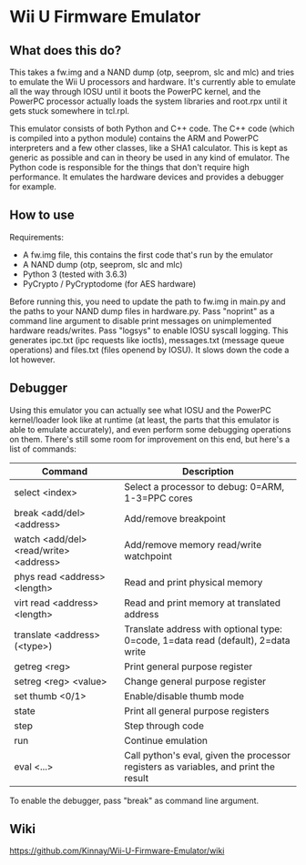 # Wii U Firmware Emulator
## What does this do?
This takes a fw.img and a NAND dump (otp, seeprom, slc and mlc) and tries to emulate the Wii U processors and hardware. It's currently able to emulate all the way through IOSU until it boots the PowerPC kernel, and the PowerPC processor actually loads the system libraries and root.rpx until it gets stuck somewhere in tcl.rpl.

This emulator consists of both Python and C++ code. The C++ code (which is compiled into a python module) contains the ARM and PowerPC interpreters and a few other classes, like a SHA1 calculator. This is kept as generic as possible and can in theory be used in any kind of emulator. The Python code is responsible for the things that don't require high performance. It emulates the hardware devices and provides a debugger for example.

## How to use
Requirements:
* A fw.img file, this contains the first code that's run by the emulator
* A NAND dump (otp, seeprom, slc and mlc)
* Python 3 (tested with 3.6.3)
* PyCrypto / PyCryptodome (for AES hardware)

Before running this, you need to update the path to fw.img in main.py and the paths to your NAND dump files in hardware.py. Pass "noprint" as a command line argument to disable print messages on unimplemented hardware reads/writes. Pass "logsys" to enable IOSU syscall logging. This generates ipc.txt (ipc requests like ioctls), messages.txt (message queue operations) and files.txt (files openend by IOSU). It slows down the code a lot however.

## Debugger
Using this emulator you can actually see what IOSU and the PowerPC kernel/loader look like at runtime (at least, the parts that this emulator is able to emulate accurately), and even perform some debugging operations on them. There's still some room for improvement on this end, but here's a list of commands:

| Command | Description |
| --- | --- |
| select &lt;index&gt; | Select a processor to debug: 0=ARM, 1-3=PPC cores |
| break &lt;add/del&gt; &lt;address&gt; | Add/remove breakpoint |
| watch &lt;add/del&gt; &lt;read/write&gt; &lt;address&gt; | Add/remove memory read/write watchpoint |
| phys read &lt;address&gt; &lt;length&gt; | Read and print physical memory |
| virt read &lt;address&gt; &lt;length&gt; | Read and print memory at translated address |
| translate &lt;address&gt; (&lt;type&gt;) | Translate address with optional type: 0=code, 1=data read (default), 2=data write |
| getreg &lt;reg&gt; | Print general purpose register |
| setreg &lt;reg&gt; &lt;value&gt; | Change general purpose register |
| set thumb &lt;0/1&gt; | Enable/disable thumb mode |
| state | Print all general purpose registers |
| step | Step through code |
| run | Continue emulation |
| eval &lt;...&gt; | Call python's eval, given the processor registers as variables, and print the result |

To enable the debugger, pass "break" as command line argument.

## Wiki
https://github.com/Kinnay/Wii-U-Firmware-Emulator/wiki
